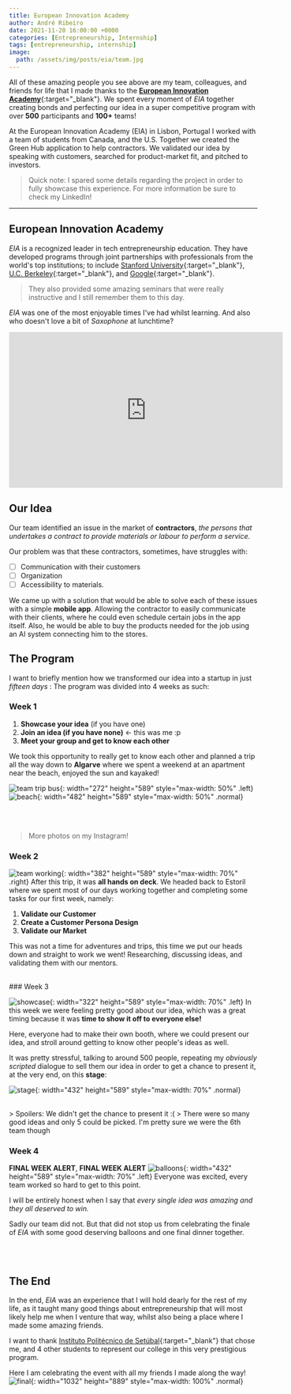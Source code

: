 ```yaml
---
title: European Innovation Academy
author: André Ribeiro
date: 2021-11-20 16:00:00 +0000
categories: [Entrepreneurship, Internship]
tags: [entrepreneurship, internship]
image:
  path: /assets/img/posts/eia/team.jpg
---
```


All of these amazing people you see above are my team, colleagues, and friends for life that I made thanks to the [**European Innovation Academy**][eia website]{:target="_blank"}. We spent every moment of *EIA* together creating bonds and perfecting our idea in a super competitive program with over **500** participants and **100+** teams!

At the European Innovation Academy (EIA) in Lisbon, Portugal I worked with a team of students from Canada, and the U.S.
Together we created the Green Hub application to help contractors. We validated our idea by speaking with customers, searched for product-market fit, and pitched to investors.

> Quick note: I spared some details regarding the project in order to fully showcase this experience. For more information be sure to check my LinkedIn!

***

## European Innovation Academy

*EIA* is a recognized leader in tech entrepreneurship education. They have developed programs through joint partnerships with professionals from the world's top institutions; to include [Stanford University][standford website]{:target="_blank"}, [U.C. Berkeley][ucberkely website]{:target="_blank"}, and [Google][google website]{:target="_blank"}.

> They also provided some amazing seminars that were really instructive and I still remember them to this day.

*EIA* was one of the most enjoyable times I've had whilst learning.
And also who doesn't love a bit of *Saxophone* at lunchtime?
<iframe width="555" height="315" src="https://www.youtube.com/embed/0N6_EvxYmJ4" title="YouTube video player" frameborder="0" allow="accelerometer; autoplay; clipboard-write; encrypted-media; gyroscope; picture-in-picture" allowfullscreen></iframe>

## Our Idea

Our team identified an issue in the market of **contractors**, *the persons that undertakes a contract to provide materials or labour to perform a service*.

Our problem was that these contractors, sometimes, have struggles with:
- [ ] Communication with their customers
- [ ] Organization
- [ ] Accessibility to materials.

We came up with a solution that would be able to solve each of these issues with a simple **mobile app**. Allowing the contractor to easily communicate with their clients, where he could even schedule certain jobs in the app itself. Also, he would be able to buy the products needed for the job using an AI system connecting him to the stores.

## The Program

I want to briefly mention how we transformed our idea into a startup in just *fifteen days*
: The program was divided into 4 weeks as such:

### Week 1
1. **Showcase your idea** (if you have one)
2. **Join an idea (if you have none)** <- this was me :p
3. **Meet your group and get to know each other**

We took this opportunity to really get to know each other and planned a trip all the way down to **Algarve** where we spent a weekend at an apartment near the beach, enjoyed the sun and kayaked!

![team trip bus](/assets/img/posts/eia/team-trip.jpg){: width="272" height="589" style="max-width: 50%" .left}
![beach](/assets/img/posts/eia/beach.jpg){: width="482" height="589" style="max-width: 50%" .normal}

<br><br>
> More photos on my Instagram!

### Week 2

![team working](/assets/img/posts/eia/team-working.jpg){: width="382" height="589" style="max-width: 70%" .right}
After this trip, it was **all hands on deck**. We headed back to Estoril where we spent most of our days working together and completing some tasks for our first week, namely:
1. **Validate our Customer**
2. **Create a Customer Persona Design**
3. **Validate our Market**



This was not a time for adventures and trips, this time we put our heads down and straight to work we went! Researching, discussing ideas, and validating them with our mentors.

<br>
### Week 3

![showcase](/assets/img/posts/eia/showcase.jpg){: width="322" height="589" style="max-width: 70%" .left}
In this week we were feeling pretty good about our idea, which was a great timing because it was **time to show it off to everyone else!**

Here, everyone had to make their own booth, where we could present our idea, and stroll around getting to know other people's ideas as well.

It was pretty stressful, talking to around 500 people, repeating my *obviously scripted* dialogue to sell them our idea in order to get a chance to present it, at the very end, on this **stage**:


![stage](/assets/img/posts/eia/stage.jpg){: width="432" height="589" style="max-width: 70%" .normal}

<br>
> Spoilers: We didn't get the chance to present it :(
> There were so many good ideas and only 5 could be picked. I'm pretty sure we were the 6th team though

### Week 4

**FINAL WEEK ALERT**, **FINAL WEEK ALERT**
![balloons](/assets/img/posts/eia/end-baloon.jpg){: width="432" height="589" style="max-width: 70%" .left}
Everyone was excited, every team worked so hard to get to this point.

I will be entirely honest when I say that *every single idea was amazing and they all deserved to win.*

Sadly our team did not. But that did not stop us from celebrating the finale of *EIA* with some good deserving balloons and one final dinner together.

<br><br>
## The End

In the end, *EIA* was an experience that I will hold dearly for the rest of my life, as it taught many good things about entrepreneurship that will most likely help me when I venture that way, whilst also being a place where I made some amazing friends.

I want to thank [Instituto Politécnico de Setúbal][ips website]{:target="_blank"} that chose me, and 4 other students to represent our college in this very prestigious program.

Here I am celebrating the event with all my friends I made along the way!
![final](/assets/img/posts/eia/final.png){: width="1032" height="889" style="max-width: 100%" .normal}

[eia website]: https://www.inacademy.eu
[standford website]: https://www.stanford.edu/
[ucberkely website]: https://www.berkeley.edu/
[google website]: https://about.google/
[ips website]: https://www.ips.pt/ips_si/web_page.inicial
